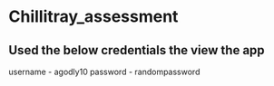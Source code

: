 # Chillitray_assessment

## Used the below credentials the view the app
username - agodly10
password - randompassword
